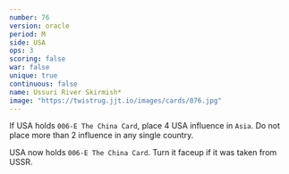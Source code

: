 ```yaml
---
number: 76
version: oracle
period: M
side: USA
ops: 3
scoring: false
war: false
unique: true
continuous: false
name: Ussuri River Skirmish*
image: "https://twistrug.jjt.io/images/cards/076.jpg"
---
```

If USA holds `006-E The China Card`, place 4 USA influence in `Asia`. Do not place more than 2 influence in any single country.

USA now holds `006-E The China Card`. Turn it faceup if it was taken from USSR.
